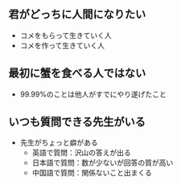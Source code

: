 ## 君がどっちに人間になりたい
* コメをもらって生きていく人
* コメを作って生きていく人

## 最初に蟹を食べる人ではない
* 99.99%のことは他人がすでにやり遂げたこと

## いつも質問できる先生がいる
* 先生がちょっと癖がある
  * 英語で質問：沢山の答えが出る
  * 日本語で質問：数が少ないが回答の質が高い
  * 中国語で質問：関係ないこと出まくる
